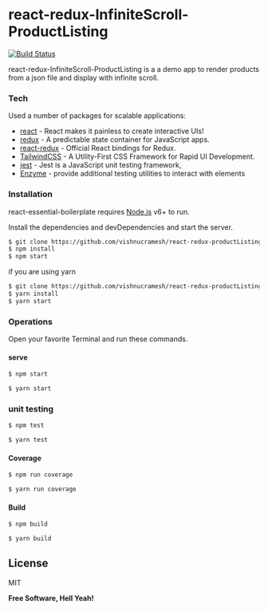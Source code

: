 # react-redux-InfiniteScroll-ProductListing

[![Build Status](https://travis-ci.org/joemccann/dillinger.svg?branch=master)](https://travis-ci.org/joemccann/dillinger)

react-redux-InfiniteScroll-ProductListing is a a demo app to render products from a json file and display with infinite scroll.

### Tech

Used a number of packages for scalable applications:

* [react](https://reactjs.org/) - React makes it painless to create interactive UIs!
* [redux](https://redux.js.org/) - A predictable state container for JavaScript apps.
* [react-redux](https://github.com/reduxjs/react-redux) - Official React bindings for Redux.
* [TailwindCSS](https://tailwindcss.com/) - A Utility-First CSS Framework
for Rapid UI Development.
* [jest](https://jestjs.io/) - Jest is a JavaScript unit testing framework,
* [Enzyme](https://airbnb.io/enzyme/docs/guides/jest.html) - provide additional testing utilities to interact with elements
### Installation

react-essential-boilerplate requires [Node.js](https://nodejs.org/) v6+ to run.

Install the dependencies and devDependencies and start the server.

```sh
$ git clone https://github.com/vishnucramesh/react-redux-productListing.git
$ npm install
$ npm start
```
if you are using yarn
```sh
$ git clone https://github.com/vishnucramesh/react-redux-productListing.git
$ yarn install
$ yarn start
```

### Operations

Open your favorite Terminal and run these commands.

#### serve
```sh
$ npm start
```
```sh
$ yarn start
```
### unit testing

```sh
$ npm test
```
```sh
$ yarn test
```


#### Coverage
```sh
$ npm run coverage
```
```sh
$ yarn run coverage
```

#### Build
```sh
$ npm build
```
```sh
$ yarn build
```
License
----

MIT


**Free Software, Hell Yeah!**
